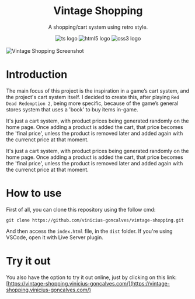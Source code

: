 <div align="center">
    <h1>Vintage Shopping</h1>
    <p>A shopping/cart system using retro style.</p>
</div>

<div align="center">
	<img alt="ts logo" src="https://img.shields.io/badge/TypeScript-323330?style=for-the-badge&logo=typescript&logoColor=3077C5">
	<img alt="html5 logo" src="https://img.shields.io/badge/HTML%205-323330?style=for-the-badge&logo=html5">
	<img alt="css3 logo" src="https://img.shields.io/badge/CSS3-323330?style=for-the-badge&logo=css3&logoColor=007ACC">
</div>

<div>
    <br/>
    <img alt="Vintage Shopping Screenshot" align="center" src="https://live.staticflickr.com/65535/53485401747_92cd2c93a5_h.jpg">
</div>

# Introduction
The main focus of this project is the inspiration in a game’s cart system, and the project's cart system itself. I decided to create this, after playing `Red Dead Redemption 2`, being more specific, because of the game’s general stores system that uses a 'book' to buy items in-game.

It's just a cart system, with product prices being generated randomly on the home page. Once adding a product is added the cart, that price becomes the 'final price', unless the product is removed later and added again with the currenct price at that moment.

It's just a cart system, with product prices being generated randomly on the home page. Once adding a product is added the cart, that price becomes the 'final price', unless the product is removed later and added again with the currenct price at that moment.

# How to use
First of all, you can clone this repository using the follow cmd: 

```
git clone https://github.com/vinicius-goncalves/vintage-shopping.git
```

And then access the `index.html` file, in the `dist` folder. If you're using VSCode, open it with Live Server plugin.

# Try it out
You also have the option to try it out online, just by clicking on this link: [https://vintage-shopping.vinicius-goncalves.com/](https://vintage-shopping.vinicius-goncalves.com/)
